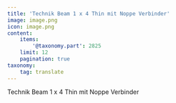 ```yaml
---
title: 'Technik Beam 1 x 4 Thin mit Noppe Verbinder'
image: image.png
icon: image.png
content:
    items:
        '@taxonomy.part': 2825
    limit: 12
    pagination: true
taxonomy:
    tag: translate
---
```


Technik Beam 1 x 4 Thin mit Noppe Verbinder
